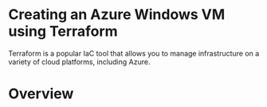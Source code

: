 # Creating an Azure Windows VM using Terraform

Terraform is a popular IaC tool that allows you to manage infrastructure on a variety of cloud platforms, including Azure.

# Overview
